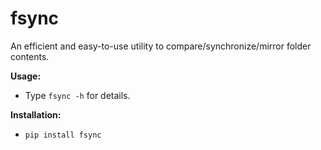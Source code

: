 # fsync

An efficient and easy-to-use utility to compare/synchronize/mirror folder contents.

**Usage:**
 - Type `fsync -h` for details.

**Installation:**
 - `pip install fsync`